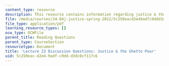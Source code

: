 ```yaml
---
content_type: resource
description: This resource contains information regarding justice & the ghetto poor.
file: /media/courses/24-04j-justice-spring-2012/5c250eacd2e49adfc9ddd3dc0cf117c6_MIT24_04JS12_disc23.pdf
file_type: application/pdf
learning_resource_types: []
ocw_type: OCWFile
parent_title: Reading Questions
parent_type: CourseSection
resourcetype: Document
title: 'Lecture 23 Discussion Questions: Justice & the Ghetto Poor'
uid: 5c250eac-d2e4-9adf-c9dd-d3dc0cf117c6
---
```

